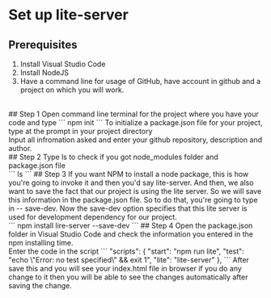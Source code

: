 # Set up lite-server
## Prerequisites
1) Install Visual Studio Code<br>
2) Install NodeJS <br>
3) Have a command line for usage of GitHub, have account in github and a project on which you will work.<br>
<br>
## Step 1
Open command line terminal for the project where you have your code and type 
```
npm init
```
To	initialize	a	package.json file	for	your project,	type	at	the	prompt	in	your	project	directory<br>
Input all infromation asked and enter your github repository, description and author.<br>
## Step 2
Type ls to check if you got node_modules folder and package.json file<br>
```
ls
```
## Step 3
If you want NPM to install a node package, this is how you're going to invoke it and then you'd say lite-server. And then, we also want to save the fact that our project is using the lite server. So we will save this information in the package.json file. So to do that, you're going to type in -- save-dev. Now the save-dev option specifies that this lite server is used for development dependency for our project.<br>
```
npm install lire-server --save-dev
```
## Step 4
Open the package.json folder in Visual Studio Code and check the information you entered in the npm installing time.<br>
Enter the code in the script
```
 "scripts": {
    "start": "npm run lite",
    "test": "echo \"Error: no test specified\" && exit 1",
    "lite": "lite-server"
  },
```
After save this and you will see your index.html file in browser if you do any change to it then you will be able to see the changes automatically after saving the change.<br>
